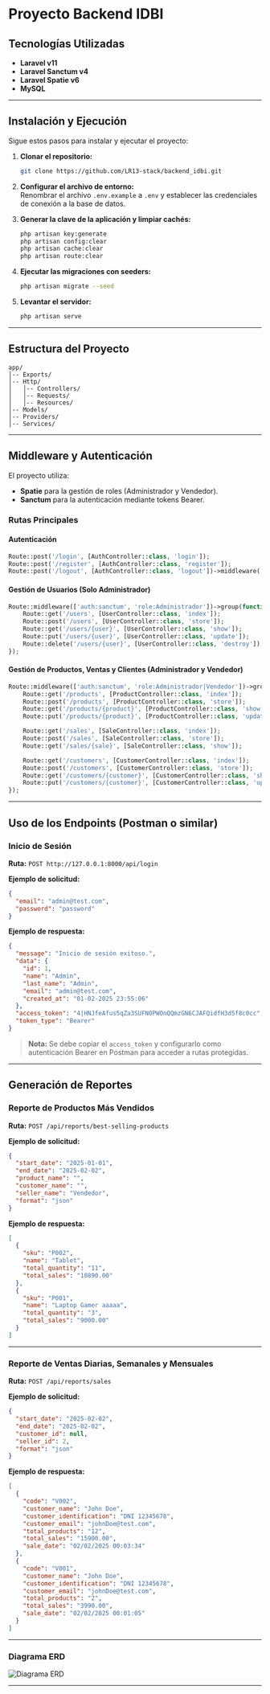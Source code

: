  # Proyecto Backend IDBI

## Tecnologías Utilizadas
- **Laravel v11**
- **Laravel Sanctum v4**
- **Laravel Spatie v6**
- **MySQL**

---

## Instalación y Ejecución

Sigue estos pasos para instalar y ejecutar el proyecto:

1. **Clonar el repositorio:**  
   ```sh
   git clone https://github.com/LR13-stack/backend_idbi.git
   ```

2. **Configurar el archivo de entorno:**  
   Renombrar el archivo `.env.example` a `.env` y establecer las credenciales de conexión a la base de datos.

3. **Generar la clave de la aplicación y limpiar cachés:**  
   ```sh
   php artisan key:generate
   php artisan config:clear
   php artisan cache:clear
   php artisan route:clear
   ```

4. **Ejecutar las migraciones con seeders:**  
   ```sh
   php artisan migrate --seed
   ```

5. **Levantar el servidor:**  
   ```sh
   php artisan serve
   ```

---

## Estructura del Proyecto

```
app/
│-- Exports/
│-- Http/
│   │-- Controllers/
│   │-- Requests/
│   │-- Resources/
│-- Models/
│-- Providers/
│-- Services/
```

---

## Middleware y Autenticación

El proyecto utiliza:
- **Spatie** para la gestión de roles (Administrador y Vendedor).
- **Sanctum** para la autenticación mediante tokens Bearer.

### Rutas Principales

#### **Autenticación**
```php
Route::post('/login', [AuthController::class, 'login']);
Route::post('/register', [AuthController::class, 'register']);
Route::post('/logout', [AuthController::class, 'logout'])->middleware('auth:sanctum');
```

#### **Gestión de Usuarios (Solo Administrador)**
```php
Route::middleware(['auth:sanctum', 'role:Administrador'])->group(function () {
    Route::get('/users', [UserController::class, 'index']);
    Route::post('/users', [UserController::class, 'store']);
    Route::get('/users/{user}', [UserController::class, 'show']);
    Route::put('/users/{user}', [UserController::class, 'update']);
    Route::delete('/users/{user}', [UserController::class, 'destroy']);
});
```

#### **Gestión de Productos, Ventas y Clientes (Administrador y Vendedor)**
```php
Route::middleware(['auth:sanctum', 'role:Administrador|Vendedor'])->group(function () {
    Route::get('/products', [ProductController::class, 'index']);
    Route::post('/products', [ProductController::class, 'store']);
    Route::get('/products/{product}', [ProductController::class, 'show']);
    Route::put('/products/{product}', [ProductController::class, 'update']);

    Route::get('/sales', [SaleController::class, 'index']);
    Route::post('/sales', [SaleController::class, 'store']);
    Route::get('/sales/{sale}', [SaleController::class, 'show']);

    Route::get('/customers', [CustomerController::class, 'index']);
    Route::post('/customers', [CustomerController::class, 'store']);
    Route::get('/customers/{customer}', [CustomerController::class, 'show']);
    Route::put('/customers/{customer}', [CustomerController::class, 'update']);
});
```

---

## Uso de los Endpoints (Postman o similar)

### **Inicio de Sesión**
**Ruta:** `POST http://127.0.0.1:8000/api/login`

**Ejemplo de solicitud:**
```json
{
  "email": "admin@test.com",
  "password": "password"
}
```

**Ejemplo de respuesta:**
```json
{
  "message": "Inicio de sesión exitoso.",
  "data": {
    "id": 1,
    "name": "Admin",
    "last_name": "Admin",
    "email": "admin@test.com",
    "created_at": "01-02-2025 23:55:06"
  },
  "access_token": "4|HNJfeAfus5qZa3SUFN0PWOnQQmzGN6CJAFQidfH3d5f8c0cc",
  "token_type": "Bearer"
}
```

> **Nota:** Se debe copiar el `access_token` y configurarlo como autenticación Bearer en Postman para acceder a rutas protegidas.

---

## **Generación de Reportes**

### **Reporte de Productos Más Vendidos**
**Ruta:** `POST /api/reports/best-selling-products`

**Ejemplo de solicitud:**
```json
{
  "start_date": "2025-01-01",
  "end_date": "2025-02-02",
  "product_name": "",
  "customer_name": "",
  "seller_name": "Vendedor",
  "format": "json"
}
```

**Ejemplo de respuesta:**
```json
[
  {
    "sku": "P002",
    "name": "Tablet",
    "total_quantity": "11",
    "total_sales": "10890.00"
  },
  {
    "sku": "P001",
    "name": "Laptop Gamer aaaaa",
    "total_quantity": "3",
    "total_sales": "9000.00"
  }
]
```

---

### **Reporte de Ventas Diarias, Semanales y Mensuales**
**Ruta:** `POST /api/reports/sales`

**Ejemplo de solicitud:**
```json
{
  "start_date": "2025-02-02",
  "end_date": "2025-02-02",
  "customer_id": null,
  "seller_id": 2,
  "format": "json"
}
```

**Ejemplo de respuesta:**
```json
[
  {
    "code": "V002",
    "customer_name": "John Doe",
    "customer_identification": "DNI 12345678",
    "customer_email": "johnDoe@test.com",
    "total_products": "12",
    "total_sales": "15900.00",
    "sale_date": "02/02/2025 00:03:34"
  },
  {
    "code": "V001",
    "customer_name": "John Doe",
    "customer_identification": "DNI 12345678",
    "customer_email": "johnDoe@test.com",
    "total_products": "2",
    "total_sales": "3990.00",
    "sale_date": "02/02/2025 00:01:05"
  }
]
```

---

### **Diagrama ERD**

![Diagrama ERD](database.jpg)

---
